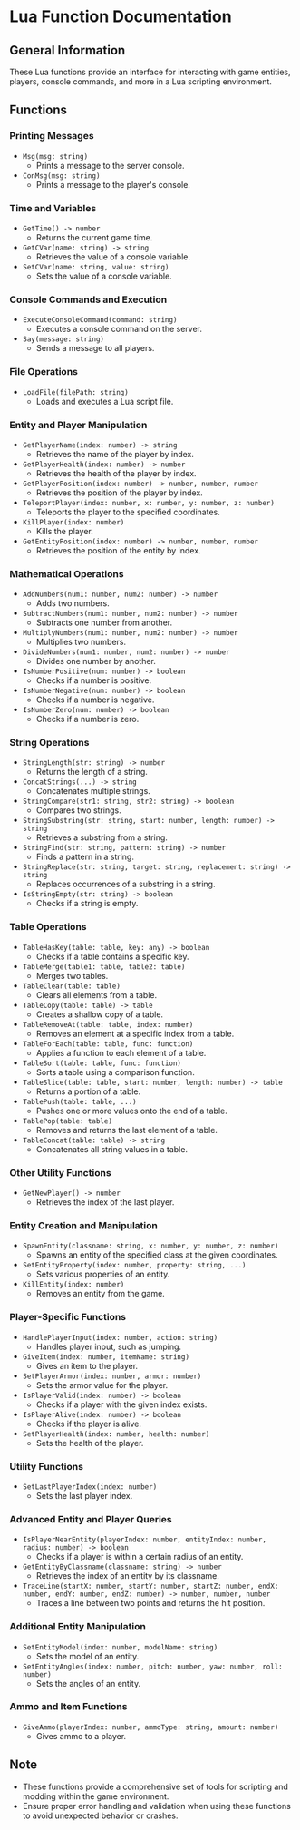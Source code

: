 # Lua Function Documentation

## General Information
These Lua functions provide an interface for interacting with game entities, players, console commands, and more in a Lua scripting environment.

## Functions

### Printing Messages
- `Msg(msg: string)`
  - Prints a message to the server console.
- `ConMsg(msg: string)`
  - Prints a message to the player's console.

### Time and Variables
- `GetTime() -> number`
  - Returns the current game time.
- `GetCVar(name: string) -> string`
  - Retrieves the value of a console variable.
- `SetCVar(name: string, value: string)`
  - Sets the value of a console variable.
  
### Console Commands and Execution
- `ExecuteConsoleCommand(command: string)`
  - Executes a console command on the server.
- `Say(message: string)`
  - Sends a message to all players.

### File Operations
- `LoadFile(filePath: string)`
  - Loads and executes a Lua script file.
  
### Entity and Player Manipulation
- `GetPlayerName(index: number) -> string`
  - Retrieves the name of the player by index.
- `GetPlayerHealth(index: number) -> number`
  - Retrieves the health of the player by index.
- `GetPlayerPosition(index: number) -> number, number, number`
  - Retrieves the position of the player by index.
- `TeleportPlayer(index: number, x: number, y: number, z: number)`
  - Teleports the player to the specified coordinates.
- `KillPlayer(index: number)`
  - Kills the player.
- `GetEntityPosition(index: number) -> number, number, number`
  - Retrieves the position of the entity by index.

### Mathematical Operations
- `AddNumbers(num1: number, num2: number) -> number`
  - Adds two numbers.
- `SubtractNumbers(num1: number, num2: number) -> number`
  - Subtracts one number from another.
- `MultiplyNumbers(num1: number, num2: number) -> number`
  - Multiplies two numbers.
- `DivideNumbers(num1: number, num2: number) -> number`
  - Divides one number by another.
- `IsNumberPositive(num: number) -> boolean`
  - Checks if a number is positive.
- `IsNumberNegative(num: number) -> boolean`
  - Checks if a number is negative.
- `IsNumberZero(num: number) -> boolean`
  - Checks if a number is zero.

### String Operations
- `StringLength(str: string) -> number`
  - Returns the length of a string.
- `ConcatStrings(...) -> string`
  - Concatenates multiple strings.
- `StringCompare(str1: string, str2: string) -> boolean`
  - Compares two strings.
- `StringSubstring(str: string, start: number, length: number) -> string`
  - Retrieves a substring from a string.
- `StringFind(str: string, pattern: string) -> number`
  - Finds a pattern in a string.
- `StringReplace(str: string, target: string, replacement: string) -> string`
  - Replaces occurrences of a substring in a string.
- `IsStringEmpty(str: string) -> boolean`
  - Checks if a string is empty.

### Table Operations
- `TableHasKey(table: table, key: any) -> boolean`
  - Checks if a table contains a specific key.
- `TableMerge(table1: table, table2: table)`
  - Merges two tables.
- `TableClear(table: table)`
  - Clears all elements from a table.
- `TableCopy(table: table) -> table`
  - Creates a shallow copy of a table.
- `TableRemoveAt(table: table, index: number)`
  - Removes an element at a specific index from a table.
- `TableForEach(table: table, func: function)`
  - Applies a function to each element of a table.
- `TableSort(table: table, func: function)`
  - Sorts a table using a comparison function.
- `TableSlice(table: table, start: number, length: number) -> table`
  - Returns a portion of a table.
- `TablePush(table: table, ...)`
  - Pushes one or more values onto the end of a table.
- `TablePop(table: table)`
  - Removes and returns the last element of a table.
- `TableConcat(table: table) -> string`
  - Concatenates all string values in a table.

### Other Utility Functions
- `GetNewPlayer() -> number`
  - Retrieves the index of the last player.

### Entity Creation and Manipulation
- `SpawnEntity(classname: string, x: number, y: number, z: number)`
  - Spawns an entity of the specified class at the given coordinates.
- `SetEntityProperty(index: number, property: string, ...)`
  - Sets various properties of an entity.
- `KillEntity(index: number)`
  - Removes an entity from the game.

### Player-Specific Functions
- `HandlePlayerInput(index: number, action: string)`
  - Handles player input, such as jumping.
- `GiveItem(index: number, itemName: string)`
  - Gives an item to the player.
- `SetPlayerArmor(index: number, armor: number)`
  - Sets the armor value for the player.
- `IsPlayerValid(index: number) -> boolean`
  - Checks if a player with the given index exists.
- `IsPlayerAlive(index: number) -> boolean`
  - Checks if the player is alive.
- `SetPlayerHealth(index: number, health: number)`
  - Sets the health of the player.

### Utility Functions
- `SetLastPlayerIndex(index: number)`
  - Sets the last player index.

### Advanced Entity and Player Queries
- `IsPlayerNearEntity(playerIndex: number, entityIndex: number, radius: number) -> boolean`
  - Checks if a player is within a certain radius of an entity.
- `GetEntityByClassname(classname: string) -> number`
  - Retrieves the index of an entity by its classname.
- `TraceLine(startX: number, startY: number, startZ: number, endX: number, endY: number, endZ: number) -> number, number, number`
  - Traces a line between two points and returns the hit position.

### Additional Entity Manipulation
- `SetEntityModel(index: number, modelName: string)`
  - Sets the model of an entity.
- `SetEntityAngles(index: number, pitch: number, yaw: number, roll: number)`
  - Sets the angles of an entity.

### Ammo and Item Functions
- `GiveAmmo(playerIndex: number, ammoType: string, amount: number)`
  - Gives ammo to a player.

## Note
- These functions provide a comprehensive set of tools for scripting and modding within the game environment.
- Ensure proper error handling and validation when using these functions to avoid unexpected behavior or crashes.
